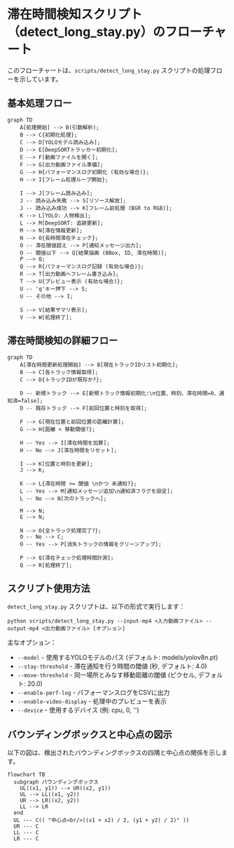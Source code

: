 # 滞在時間検知スクリプト（detect_long_stay.py）のフローチャート

このフローチャートは、`scripts/detect_long_stay.py` スクリプトの処理フローを示しています。

## 基本処理フロー

```mermaid
graph TD
    A[処理開始] --> B(引数解析);
    B --> C{初期化処理};
    C --> D[YOLOモデル読み込み];
    D --> E[DeepSORTトラッカー初期化];
    E --> F[動画ファイルを開く];
    F --> G[出力動画ファイル準備];
    G --> H{パフォーマンスログ初期化 (有効な場合)};
    H --> I{フレーム処理ループ開始};

    I --> J[フレーム読み込み];
    J -- 読み込み失敗 --> S[リソース解放];
    J -- 読み込み成功 --> K[フレーム前処理 (BGR to RGB)];
    K --> L[YOLO: 人物検出];
    L --> M[DeepSORT: 追跡更新];
    M --> N[滞在情報更新];
    N --> O{長時間滞在チェック};
    O -- 滞在閾値超え --> P[通知メッセージ出力];
    O -- 閾値以下 --> Q[結果描画 (BBox, ID, 滞在時間)];
    P --> Q;
    Q --> R{パフォーマンスログ記録 (有効な場合)};
    R --> T[出力動画へフレーム書き込み];
    T --> U{プレビュー表示 (有効な場合)};
    U -- 'q'キー押下 --> S;
    U -- その他 --> I;

    S --> V[結果サマリ表示];
    V --> W[処理終了];
```

## 滞在時間検知の詳細フロー

```mermaid
graph TD
    A[滞在時間更新処理開始] --> B[現在トラックIDリスト初期化];
    B --> C[各トラック情報取得];
    C --> D{トラックIDが既存か?};
    
    D -- 新規トラック --> E[新規トラック情報初期化:\n位置、時刻、滞在時間=0、通知済=false];
    D -- 既存トラック --> F[前回位置と時刻を取得];
    
    F --> G[現在位置と前回位置の距離計算];
    G --> H{距離 < 移動閾値?};
    
    H -- Yes --> I[滞在時間を加算];
    H -- No --> J[滞在時間をリセット];
    
    I --> K[位置と時刻を更新];
    J --> K;
    
    K --> L{滞在時間 >= 閾値 \nかつ 未通知?};
    L -- Yes --> M[通知メッセージ追加\n通知済フラグを設定];
    L -- No --> N[次のトラックへ];
    
    M --> N;
    E --> N;
    
    N --> O{全トラック処理完了?};
    O -- No --> C;
    O -- Yes --> P[消失トラックの情報をクリーンアップ];
    
    P --> Q[滞在チェック処理時間計測];
    Q --> R[処理終了];
```

## スクリプト使用方法

`detect_long_stay.py` スクリプトは、以下の形式で実行します：

```
python scripts/detect_long_stay.py --input-mp4 <入力動画ファイル> --output-mp4 <出力動画ファイル> [オプション]
```

主なオプション：
- `--model` - 使用するYOLOモデルのパス (デフォルト: models/yolov8n.pt)
- `--stay-threshold` - 滞在通知を行う時間の閾値 (秒, デフォルト: 4.0)
- `--move-threshold` - 同一場所とみなす移動距離の閾値 (ピクセル, デフォルト: 20.0)
- `--enable-perf-log` - パフォーマンスログをCSVに出力
- `--enable-video-display` - 処理中のプレビューを表示
- `--device` - 使用するデバイス (例: cpu, 0, '') 

## バウンディングボックスと中心点の図示

以下の図は、検出されたバウンディングボックスの四隅と中心点の関係を示します。

```mermaid
flowchart TB
  subgraph バウンディングボックス
    UL((x1, y1)) --> UR((x2, y1))
    UL --> LL((x1, y2))
    UR --> LR((x2, y2))
    LL --> LR
  end
  UL --- C(( "中心点<br/>((x1 + x2) / 2, (y1 + y2) / 2)" ))
  UR --- C
  LL --- C
  LR --- C
```

 